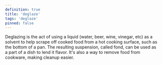 ```yaml
---
definition: true
title: 'deglaze'
tags: 'deglaze'
pinned: false
---
```


Deglazing is the act of using a liquid (water, beer, wine, vinegar, etc) as a solvent to help scrape off cooked food from a hot cooking surface, such as the bottom of a pan. The resulting suspension, called fond, can be used as a part of a dish to lend it flavor. It's also a way to remove food from cookware, making cleanup easier.
